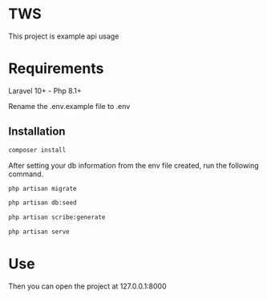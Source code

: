 # TWS

This project is example api usage

# Requirements

Laravel 10+ - Php 8.1+

Rename the .env.example file to .env

## Installation

```bash
composer install
```
After setting your db information from the env file created, run the following command.
```bash
php artisan migrate
```
```bash
php artisan db:seed
```
```bash
php artisan scribe:generate
```
```bash
php artisan serve
```
# Use
Then you can open the project at 127.0.0.1:8000
